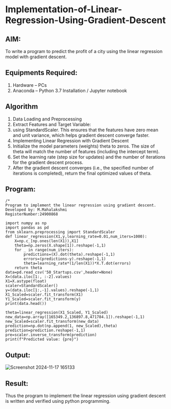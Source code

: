 # Implementation-of-Linear-Regression-Using-Gradient-Descent

## AIM:
To write a program to predict the profit of a city using the linear regression model with gradient descent.

## Equipments Required:
1. Hardware – PCs
2. Anaconda – Python 3.7 Installation / Jupyter notebook

## Algorithm
1. Data Loading and Preprocessing
2. Extract Features and Target Variable:
3. using StandardScaler. This ensures that the features have zero mean and unit variance, which helps gradient descent converge faster.
4. Implementing Linear Regression with Gradient Descent
5. Initialize the model parameters (weights) theta to zeros. The size of theta will match the number of features (including the intercept term).
6. Set the learning rate (step size for updates) and the number of iterations for the gradient descent process.
7. After the gradient descent converges (i.e., the specified number of iterations is completed), return the final optimized values of theta.

## Program:
```
/*
Program to implement the linear regression using gradient descent.
Developed by: M.Mahalakshmi
RegisterNumber:24900868  
```
```
import numpy as np
import pandas as pd
from sklearn.preprocessing import StandardScaler
def linear_regression(X1,y,learning_rate=0.01,num_iters=1000):
    X=np.c_[np.ones(len(X1)),X1]
    theta=np.zeros(X.shape[1]).reshape(-1,1)
    for _ in range(num_iters):
        predictions=(X).dot(theta).reshape(-1,1)
        errors=(predictions-y).reshape(-1,1)
        theta=learning_rate*(1/len(X1))*X.T.dot(errors)
    return theta
data=pd.read_csv('50_Startups.csv',header=None)
X=(data.iloc[1:, :-2].values)
X1=X.astype(float)
scaler=StandardScaler()
y=(data.iloc[1:,-1].values).reshape(-1,1)
X1_Scaled=scaler.fit_transform(X1)
Y1_Scaled=scaler.fit_transform(y)
print(data.head())

theta=linear_regression(X1_Scaled, Y1_Scaled)
new_data=np.array([165349.2,136897.8,471784.1]).reshape(-1,1)
new_Scaled=scaler.fit_transform(new_data)
prediction=np.dot(np.append(1, new_Scaled),theta)
prediction=prediction.reshape(-1,1)
pre=scaler.inverse_transform(prediction)
print(f"Predicted value: {pre}")
```

## Output:

![Screenshot 2024-11-17 165133](https://github.com/user-attachments/assets/ccc6d09b-a53d-4864-aec1-84e45f9fcac7)

 

## Result:
Thus the program to implement the linear regression using gradient descent is written and verified using python programming.
